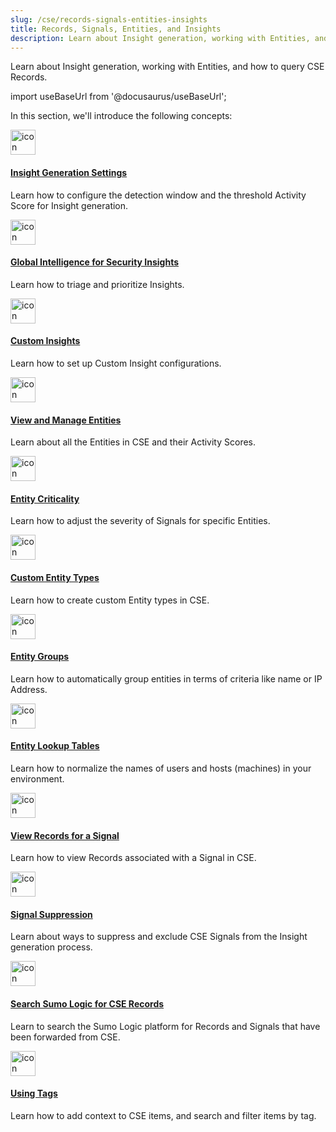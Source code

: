 ```yaml
---
slug: /cse/records-signals-entities-insights
title: Records, Signals, Entities, and Insights
description: Learn about Insight generation, working with Entities, and how to query CSE Records.
---
```


Learn about Insight generation, working with Entities, and how to query CSE Records. 

import useBaseUrl from '@docusaurus/useBaseUrl';

In this section, we'll introduce the following concepts:

<div className="box-wrapper">
<div className="box smallbox card">
  <div className="container">
  <a href="/docs/cse/records-signals-entities-insights/set-insight-generation-window-threshold"><img src={useBaseUrl('img/icons/security/siem-challenges.png')} alt="icon" width="40"/><h4>Insight Generation Settings</h4></a>
  <p>Learn how to configure the detection window and the threshold Activity Score for Insight generation.</p>
  </div>
</div>
<div className="box smallbox card">
  <div className="container">
  <a href="/docs/cse/records-signals-entities-insights/global-intelligence-security-insights"><img src={useBaseUrl('img/icons/security/siem-challenges.png')} alt="icon" width="40"/><h4>Global Intelligence for Security Insights</h4></a>
  <p>Learn how to triage and prioritize Insights.</p>
  </div>
</div>
<div className="box smallbox card">
  <div className="container">
  <a href="/docs/cse/records-signals-entities-insights/configure-custom-insight"><img src={useBaseUrl('img/icons/security/siem-challenges.png')} alt="icon" width="40"/><h4>Custom Insights</h4></a>
  <p>Learn how to set up Custom Insight configurations.</p>
  </div>
</div>
<div className="box smallbox card">
  <div className="container">
  <a href="/docs/cse/records-signals-entities-insights/view-manage-entities"><img src={useBaseUrl('img/icons/security/siem-challenges.png')} alt="icon" width="40"/><h4>View and Manage Entities</h4></a>
  <p>Learn about all the Entities in CSE and their Activity Scores.</p>
  </div>
</div>
<div className="box smallbox card">
  <div className="container">
  <a href="/docs/cse/records-signals-entities-insights/entity-criticality"><img src={useBaseUrl('img/icons/security/siem-challenges.png')} alt="icon" width="40"/><h4>Entity Criticality</h4></a>
  <p>Learn how to adjust the severity of Signals for specific Entities.</p>
  </div>
</div>
<div className="box smallbox card">
  <div className="container">
  <a href="/docs/cse/records-signals-entities-insights/create-custom-entity-type"><img src={useBaseUrl('img/icons/security/siem-challenges.png')} alt="icon" width="40"/><h4>Custom Entity Types</h4></a>
  <p>Learn how to create custom Entity types in CSE.</p>
  </div>
</div>
<div className="box smallbox card">
  <div className="container">
  <a href="/docs/cse/records-signals-entities-insights/create-an-entity-group"><img src={useBaseUrl('img/icons/security/siem-challenges.png')} alt="icon" width="40"/><h4>Entity Groups</h4></a>
  <p>Learn how to automatically group entities in terms of criteria like name or IP Address.</p>
  </div>
</div>
<div className="box smallbox card">
  <div className="container">
  <a href="/docs/cse/records-signals-entities-insights/configure-entity-lookup-table"><img src={useBaseUrl('img/icons/security/siem-challenges.png')} alt="icon" width="40"/><h4>Entity Lookup Tables</h4></a>
  <p>Learn how to normalize the names of users and hosts (machines) in your environment.</p>
  </div>
</div>
<div className="box smallbox card">
  <div className="container">
  <a href="/docs/cse/records-signals-entities-insights/view-records-signal"><img src={useBaseUrl('img/icons/security/siem-challenges.png')} alt="icon" width="40"/><h4>View Records for a Signal</h4></a>
  <p>Learn how to view Records associated with a Signal in CSE.</p>
  </div>
</div>
<div className="box smallbox card">
  <div className="container">
  <a href="/docs/cse/records-signals-entities-insights/about-signal-suppression"><img src={useBaseUrl('img/icons/security/siem-challenges.png')} alt="icon" width="40"/><h4>Signal Suppression</h4></a>
  <p>Learn about ways to suppress and exclude CSE Signals from the Insight generation process.</p>
  </div>
</div>
<div className="box smallbox card">
  <div className="container">
  <a href="/docs/cse/records-signals-entities-insights/search-cse-records-in-sumo"><img src={useBaseUrl('img/icons/security/siem-challenges.png')} alt="icon" width="40"/><h4>Search Sumo Logic for CSE Records</h4></a>
  <p>Learn to search the Sumo Logic platform for Records and Signals that have been forwarded from CSE.</p>
  </div>
</div>
<div className="box smallbox card">
  <div className="container">
  <a href="/docs/cse/records-signals-entities-insights/tags-insights-signals-entities-rules"><img src={useBaseUrl('img/icons/security/siem-challenges.png')} alt="icon" width="40"/><h4>Using Tags</h4></a>
  <p>Learn how to add context to CSE items, and search and filter items by tag.</p>
  </div>
</div>
</div>
